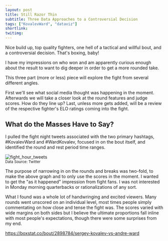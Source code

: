 ```yaml
---
layout: post
title: Still Razor Thin
subtitle: Three Data Approaches to a Controversial Decision
tags: ["KovalevWard", "dataviz"]
shortlink: 
twitimg: 
---
```



Nice build up, top quality fighters, one hell of a tactical and willful bout, and a controversial decision. That's boxing, baby!

I have my impressions on who won and am apparently curious enough about the result to want to dig deeper in order to get a more rounded take.

This three part (more or less) piece will explore the fight from several different angles. 

First we'll see what social media thought was happening in the moment. Afterwards we will take a closer look at the round features and judge scores. How do they line up? Last, unless more gets added, will be a review of the respective fighter's ELO ratings coming into the fight. 

## What do the Masses Have to Say?

I pulled the fight night tweets associated with the two primary hashtags, #KovalevWard and #WardKovalev, focused in on the bout itself, and identified the round and rest period time ranges.

<img src="/gallery/2016/boxing/kov-ward/fight_hour_tweets.PNG" alt="fight_hour_tweets" /><br>
<sub>Data Source: Twitter</sub>

The purpose of narrowing in on the rounds and breaks was two-fold, to make the above graph and to only use the scores in the moment. I wanted to get the "as it happened" impression from fight fans. I was not interested in Monday morning quarterbacks or rationalizations of any sort. 

What I found was a whole lot of handwringing and excited viewers. Many rounds went unscored on an individual level, most times people simply commentating on how close and tense the fight was. The scores varied with wide margins on both sides but I believe the ultimate proportions fall inline with most people's expectations, though there were some surprises from my end. 


https://boxstat.co/bout/2898784/sergey-kovalev-vs-andre-ward
